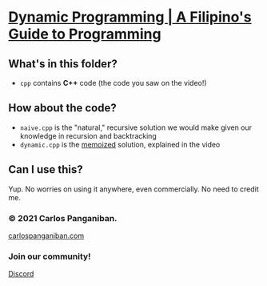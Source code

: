 # [Dynamic Programming | A Filipino's Guide to Programming](https://youtu.be/86UHKuOFr0E)
## What's in this folder?
 - `cpp` contains **C++** code (the code you saw on the video!)
## How about the code?
 - `naive.cpp` is the "natural," recursive solution we would make given our knowledge in recursion and backtracking
 - `dynamic.cpp` is the [memoized](https://en.wikipedia.org/wiki/Memoization) solution, explained in the video
## Can I use this?
Yup. No worries on using it anywhere, even commercially. No need to credit me.

### © 2021 Carlos Panganiban.
[carlospanganiban.com](https://carlospanganiban.com/) 

### Join our community!
[Discord](https://discord.gg/3YD7ewjzf4)
